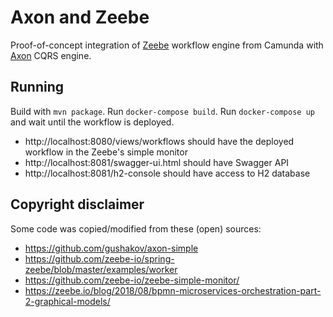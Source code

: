 Axon and Zeebe
===

Proof-of-concept integration of [Zeebe](https://docs.zeebe.io/introduction/quickstart.html) workflow
engine from Camunda with [Axon](https://axoniq.io/) CQRS engine.

Running
---

Build with `mvn package`.
Run `docker-compose build`.
Run `docker-compose up` and wait until the workflow is deployed.

- http://localhost:8080/views/workflows should have the deployed workflow in the Zeebe's simple monitor
- http://localhost:8081/swagger-ui.html should have Swagger API
- http://localhost:8081/h2-console should have access to H2 database

Copyright disclaimer
---

Some code was copied/modified from these (open) sources:

- https://github.com/gushakov/axon-simple
- https://github.com/zeebe-io/spring-zeebe/blob/master/examples/worker
- https://github.com/zeebe-io/zeebe-simple-monitor/
- https://zeebe.io/blog/2018/08/bpmn-microservices-orchestration-part-2-graphical-models/
